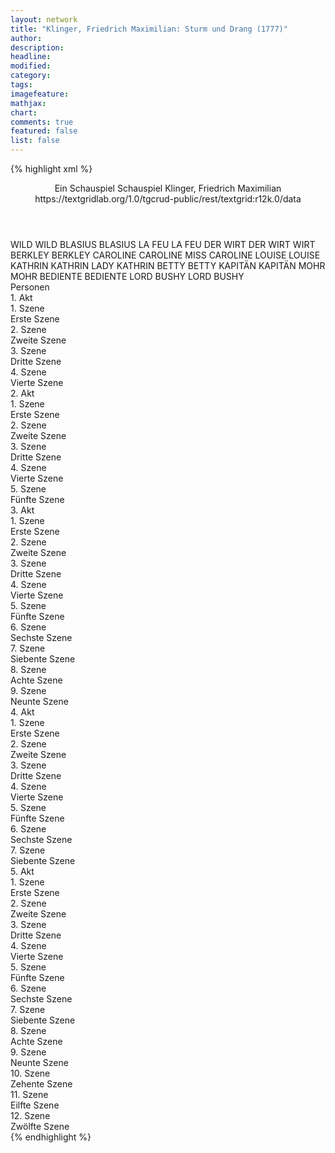 ```yaml
---
layout: network
title: "Klinger, Friedrich Maximilian: Sturm und Drang (1777)"
author:
description:
headline:
modified:
category:
tags:
imagefeature:
mathjax:
chart:
comments: true
featured: false
list: false
---
```

{% highlight xml %}
<?xml-model href="https://raw.githubusercontent.com/DLiNa/project/master/rules/lina.rnc"?><?xml-model href="https://raw.githubusercontent.com/DLiNa/project/master/rules/lina.sch"?>
<play xmlns="http://lina.digital">
  <header>
    <title>Sturm und Drang</title>
    <subtitle>Ein Schauspiel</subtitle>
    <genretitle>Schauspiel</genretitle>
    <author>Klinger, Friedrich Maximilian</author>
    <date type="print" when="1777"/>
    <date type="premiere" when="1777"/>
    <date type="written"/>
    <source>https://textgridlab.org/1.0/tgcrud-public/rest/textgrid:r12k.0/data</source>
  </header>
  <personae>
    <character>
      <name>WILD</name>
      <alias xml:id="wild">
        <name>WILD</name>
      </alias>
    </character>
    <character>
      <name>BLASIUS</name>
      <alias xml:id="blasius">
        <name>BLASIUS</name>
      </alias>
    </character>
    <character>
      <name>LA FEU</name>
      <alias xml:id="la_feu">
        <name>LA FEU</name>
      </alias>
    </character>
    <character>
      <name>DER WIRT</name>
      <alias xml:id="der_wirt">
        <name>DER WIRT</name>
      </alias>
      <alias xml:id="wirt">
        <name>WIRT</name>
      </alias>
    </character>
    <character>
      <name>BERKLEY</name>
      <alias xml:id="berkley">
        <name>BERKLEY</name>
      </alias>
    </character>
    <character>
      <name>CAROLINE</name>
      <alias xml:id="caroline">
        <name>CAROLINE</name>
      </alias>
      <alias xml:id="miss_caroline">
        <name>MISS CAROLINE</name>
      </alias>
    </character>
    <character>
      <name>LOUISE</name>
      <alias xml:id="louise">
        <name>LOUISE</name>
      </alias>
    </character>
    <character>
      <name>KATHRIN</name>
      <alias xml:id="kathrin">
        <name>KATHRIN</name>
      </alias>
      <alias xml:id="lady_kathrin">
        <name>LADY KATHRIN</name>
      </alias>
    </character>
    <character>
      <name>BETTY</name>
      <alias xml:id="betty">
        <name>BETTY</name>
      </alias>
    </character>
    <character>
      <name>KAPITÄN</name>
      <alias xml:id="kapitän">
        <name>KAPITÄN</name>
      </alias>
    </character>
    <character>
      <name>MOHR</name>
      <alias xml:id="mohr">
        <name>MOHR</name>
      </alias>
    </character>
    <character>
      <name>BEDIENTE</name>
      <alias xml:id="bediente">
        <name>BEDIENTE</name>
      </alias>
    </character>
    <character>
      <name>LORD BUSHY</name>
      <alias xml:id="lord_bushy">
        <name>LORD BUSHY</name>
      </alias>
    </character>
  </personae>
  <text>
    <div>
      <head>Personen</head>
    </div>
    <div>
      <head>1. Akt</head>
      <div>
        <head>1. Szene</head>
        <div>
          <head>Erste Szene</head>
          <sp who="#wild">
            <amount n="22" unit="speech_acts"/>
            <amount n="734" unit="words"/>
            <amount n="12" unit="lines"/>
            <amount n="4018" unit="chars"/>
          </sp>
          <sp who="#blasius">
            <amount n="14" unit="speech_acts"/>
            <amount n="283" unit="words"/>
            <amount n="11" unit="lines"/>
            <amount n="1615" unit="chars"/>
          </sp>
          <sp who="#la_feu">
            <amount n="12" unit="speech_acts"/>
            <amount n="344" unit="words"/>
            <amount n="6" unit="lines"/>
            <amount n="1939" unit="chars"/>
          </sp>
          <sp who="#der_wirt">
            <amount n="1" unit="speech_acts"/>
            <amount n="9" unit="words"/>
            <amount n="1" unit="lines"/>
            <amount n="51" unit="chars"/>
          </sp>
          <sp who="#wirt">
            <amount n="3" unit="speech_acts"/>
            <amount n="10" unit="words"/>
            <amount n="3" unit="lines"/>
            <amount n="61" unit="chars"/>
          </sp>
        </div>
      </div>
      <div>
        <head>2. Szene</head>
        <div>
          <head>Zweite Szene</head>
          <sp who="#berkley">
            <amount n="17" unit="speech_acts"/>
            <amount n="1160" unit="words"/>
            <amount n="3" unit="lines"/>
            <amount n="6272" unit="chars"/>
          </sp>
          <sp who="#caroline">
            <amount n="17" unit="speech_acts"/>
            <amount n="313" unit="words"/>
            <amount n="10" unit="lines"/>
            <amount n="1760" unit="chars"/>
          </sp>
        </div>
      </div>
      <div>
        <head>3. Szene</head>
        <div>
          <head>Dritte Szene</head>
          <sp who="#louise">
            <amount n="8" unit="speech_acts"/>
            <amount n="614" unit="words"/>
            <amount n="1" unit="lines"/>
            <amount n="3310" unit="chars"/>
          </sp>
          <sp who="#caroline">
            <amount n="7" unit="speech_acts"/>
            <amount n="39" unit="words"/>
            <amount n="6" unit="lines"/>
            <amount n="200" unit="chars"/>
          </sp>
        </div>
      </div>
      <div>
        <head>4. Szene</head>
        <div>
          <head>Vierte Szene</head>
          <sp who="#kathrin">
            <amount n="6" unit="speech_acts"/>
            <amount n="160" unit="words"/>
            <amount n="4" unit="lines"/>
            <amount n="851" unit="chars"/>
          </sp>
          <sp who="#louise">
            <amount n="5" unit="speech_acts"/>
            <amount n="65" unit="words"/>
            <amount n="3" unit="lines"/>
            <amount n="358" unit="chars"/>
          </sp>
          <sp who="#caroline">
            <amount n="2" unit="speech_acts"/>
            <amount n="11" unit="words"/>
            <amount n="2" unit="lines"/>
            <amount n="58" unit="chars"/>
          </sp>
        </div>
      </div>
    </div>
    <div>
      <head>2. Akt</head>
      <div>
        <head>1. Szene</head>
        <div>
          <head>Erste Szene</head>
          <sp who="#betty">
            <amount n="1" unit="speech_acts"/>
            <amount n="12" unit="words"/>
            <amount n="1" unit="lines"/>
            <amount n="76" unit="chars"/>
          </sp>
          <sp who="#la_feu">
            <amount n="3" unit="speech_acts"/>
            <amount n="90" unit="words"/>
            <amount n="1" unit="lines"/>
            <amount n="489" unit="chars"/>
          </sp>
          <sp who="#wild">
            <amount n="6" unit="speech_acts"/>
            <amount n="243" unit="words"/>
            <amount n="4" unit="lines"/>
            <amount n="1378" unit="chars"/>
          </sp>
          <sp who="#blasius">
            <amount n="4" unit="speech_acts"/>
            <amount n="204" unit="words"/>
            <amount n="1128" unit="chars"/>
          </sp>
        </div>
      </div>
      <div>
        <head>2. Szene</head>
        <div>
          <head>Zweite Szene</head>
          <sp who="#la_feu">
            <amount n="14" unit="speech_acts"/>
            <amount n="324" unit="words"/>
            <amount n="9" unit="lines"/>
            <amount n="1728" unit="chars"/>
          </sp>
          <sp who="#kathrin">
            <amount n="12" unit="speech_acts"/>
            <amount n="136" unit="words"/>
            <amount n="10" unit="lines"/>
            <amount n="749" unit="chars"/>
          </sp>
          <sp who="#blasius">
            <amount n="10" unit="speech_acts"/>
            <amount n="157" unit="words"/>
            <amount n="7" unit="lines"/>
            <amount n="768" unit="chars"/>
          </sp>
          <sp who="#louise">
            <amount n="12" unit="speech_acts"/>
            <amount n="171" unit="words"/>
            <amount n="9" unit="lines"/>
            <amount n="968" unit="chars"/>
          </sp>
          <sp who="#wild">
            <amount n="1" unit="speech_acts"/>
            <amount n="5" unit="words"/>
            <amount n="1" unit="lines"/>
            <amount n="26" unit="chars"/>
          </sp>
          <sp who="#kathrin #louise">
            <amount n="2" unit="speech_acts"/>
            <amount n="8" unit="words"/>
            <amount n="2" unit="lines"/>
            <amount n="42" unit="chars"/>
          </sp>
        </div>
      </div>
      <div>
        <head>3. Szene</head>
        <div>
          <head>Dritte Szene</head>
          <sp who="#miss_caroline">
            <amount n="1" unit="speech_acts"/>
            <amount n="97" unit="words"/>
            <amount n="508" unit="chars"/>
          </sp>
        </div>
      </div>
      <div>
        <head>4. Szene</head>
        <div>
          <head>Vierte Szene</head>
          <sp who="#caroline">
            <amount n="20" unit="speech_acts"/>
            <amount n="307" unit="words"/>
            <amount n="15" unit="lines"/>
            <amount n="1617" unit="chars"/>
          </sp>
          <sp who="#wild">
            <amount n="20" unit="speech_acts"/>
            <amount n="752" unit="words"/>
            <amount n="8" unit="lines"/>
            <amount n="3941" unit="chars"/>
          </sp>
        </div>
      </div>
      <div>
        <head>5. Szene</head>
        <div>
          <head>Fünfte Szene</head>
          <sp who="#berkley">
            <amount n="29" unit="speech_acts"/>
            <amount n="956" unit="words"/>
            <amount n="15" unit="lines"/>
            <amount n="5197" unit="chars"/>
          </sp>
          <sp who="#wild">
            <amount n="25" unit="speech_acts"/>
            <amount n="343" unit="words"/>
            <amount n="20" unit="lines"/>
            <amount n="1864" unit="chars"/>
          </sp>
          <sp who="#caroline">
            <amount n="3" unit="speech_acts"/>
            <amount n="12" unit="words"/>
            <amount n="3" unit="lines"/>
            <amount n="62" unit="chars"/>
          </sp>
        </div>
      </div>
    </div>
    <div>
      <head>3. Akt</head>
      <div>
        <head>1. Szene</head>
        <div>
          <head>Erste Szene</head>
          <sp who="#blasius">
            <amount n="9" unit="speech_acts"/>
            <amount n="283" unit="words"/>
            <amount n="5" unit="lines"/>
            <amount n="1508" unit="chars"/>
          </sp>
          <sp who="#la_feu">
            <amount n="9" unit="speech_acts"/>
            <amount n="360" unit="words"/>
            <amount n="5" unit="lines"/>
            <amount n="1985" unit="chars"/>
          </sp>
        </div>
      </div>
      <div>
        <head>2. Szene</head>
        <div>
          <head>Zweite Szene</head>
          <sp who="#wild">
            <amount n="4" unit="speech_acts"/>
            <amount n="40" unit="words"/>
            <amount n="4" unit="lines"/>
            <amount n="208" unit="chars"/>
          </sp>
          <sp who="#la_feu">
            <amount n="1" unit="speech_acts"/>
            <amount n="17" unit="words"/>
            <amount n="1" unit="lines"/>
            <amount n="85" unit="chars"/>
          </sp>
          <sp who="#blasius">
            <amount n="2" unit="speech_acts"/>
            <amount n="16" unit="words"/>
            <amount n="2" unit="lines"/>
            <amount n="78" unit="chars"/>
          </sp>
        </div>
      </div>
      <div>
        <head>3. Szene</head>
        <div>
          <head>Dritte Szene</head>
          <sp who="#wirt">
            <amount n="1" unit="speech_acts"/>
            <amount n="4" unit="words"/>
            <amount n="1" unit="lines"/>
            <amount n="25" unit="chars"/>
          </sp>
          <sp who="#kapitän">
            <amount n="19" unit="speech_acts"/>
            <amount n="337" unit="words"/>
            <amount n="13" unit="lines"/>
            <amount n="1793" unit="chars"/>
          </sp>
          <sp who="#la_feu">
            <amount n="6" unit="speech_acts"/>
            <amount n="64" unit="words"/>
            <amount n="4" unit="lines"/>
            <amount n="335" unit="chars"/>
          </sp>
          <sp who="#mohr">
            <amount n="11" unit="speech_acts"/>
            <amount n="181" unit="words"/>
            <amount n="8" unit="lines"/>
            <amount n="967" unit="chars"/>
          </sp>
          <sp who="#blasius">
            <amount n="9" unit="speech_acts"/>
            <amount n="74" unit="words"/>
            <amount n="8" unit="lines"/>
            <amount n="377" unit="chars"/>
          </sp>
        </div>
      </div>
      <div>
        <head>4. Szene</head>
        <div>
          <head>Vierte Szene</head>
          <sp who="#blasius">
            <amount n="1" unit="speech_acts"/>
            <amount n="13" unit="words"/>
            <amount n="1" unit="lines"/>
            <amount n="68" unit="chars"/>
          </sp>
          <sp who="#la_feu">
            <amount n="1" unit="speech_acts"/>
          </sp>
          <sp who="#kapitän">
            <amount n="7" unit="speech_acts"/>
            <amount n="183" unit="words"/>
            <amount n="3" unit="lines"/>
            <amount n="995" unit="chars"/>
          </sp>
          <sp who="#wild">
            <amount n="6" unit="speech_acts"/>
            <amount n="124" unit="words"/>
            <amount n="4" unit="lines"/>
            <amount n="642" unit="chars"/>
          </sp>
        </div>
      </div>
      <div>
        <head>5. Szene</head>
        <div>
          <head>Fünfte Szene</head>
          <sp who="#louise">
            <amount n="12" unit="speech_acts"/>
            <amount n="241" unit="words"/>
            <amount n="7" unit="lines"/>
            <amount n="1303" unit="chars"/>
          </sp>
          <sp who="#kathrin">
            <amount n="12" unit="speech_acts"/>
            <amount n="219" unit="words"/>
            <amount n="8" unit="lines"/>
            <amount n="1208" unit="chars"/>
          </sp>
        </div>
      </div>
      <div>
        <head>6. Szene</head>
        <div>
          <head>Sechste Szene</head>
          <sp who="#la_feu">
            <amount n="13" unit="speech_acts"/>
            <amount n="212" unit="words"/>
            <amount n="8" unit="lines"/>
            <amount n="1122" unit="chars"/>
          </sp>
          <sp who="#louise">
            <amount n="9" unit="speech_acts"/>
            <amount n="44" unit="words"/>
            <amount n="9" unit="lines"/>
            <amount n="243" unit="chars"/>
          </sp>
          <sp who="#kathrin">
            <amount n="12" unit="speech_acts"/>
            <amount n="99" unit="words"/>
            <amount n="11" unit="lines"/>
            <amount n="535" unit="chars"/>
          </sp>
        </div>
      </div>
      <div>
        <head>7. Szene</head>
        <div>
          <head>Siebente Szene</head>
          <sp who="#wild">
            <amount n="1" unit="speech_acts"/>
            <amount n="204" unit="words"/>
            <amount n="1083" unit="chars"/>
          </sp>
        </div>
      </div>
      <div>
        <head>8. Szene</head>
        <div>
          <head>Achte Szene</head>
          <sp who="#caroline">
            <amount n="10" unit="speech_acts"/>
            <amount n="204" unit="words"/>
            <amount n="8" unit="lines"/>
            <amount n="1114" unit="chars"/>
          </sp>
          <sp who="#wild">
            <amount n="9" unit="speech_acts"/>
            <amount n="141" unit="words"/>
            <amount n="7" unit="lines"/>
            <amount n="748" unit="chars"/>
          </sp>
        </div>
      </div>
      <div>
        <head>9. Szene</head>
        <div>
          <head>Neunte Szene</head>
          <sp who="#louise">
            <amount n="6" unit="speech_acts"/>
            <amount n="56" unit="words"/>
            <amount n="5" unit="lines"/>
            <amount n="311" unit="chars"/>
          </sp>
          <sp who="#caroline">
            <amount n="1" unit="speech_acts"/>
            <amount n="8" unit="words"/>
            <amount n="1" unit="lines"/>
            <amount n="41" unit="chars"/>
          </sp>
          <sp who="#wild">
            <amount n="1" unit="speech_acts"/>
            <amount n="108" unit="words"/>
            <amount n="584" unit="chars"/>
          </sp>
          <sp who="#kathrin">
            <amount n="1" unit="speech_acts"/>
            <amount n="14" unit="words"/>
            <amount n="1" unit="lines"/>
            <amount n="73" unit="chars"/>
          </sp>
          <sp who="#la_feu">
            <amount n="1" unit="speech_acts"/>
            <amount n="17" unit="words"/>
            <amount n="106" unit="chars"/>
          </sp>
          <sp who="#blasius">
            <amount n="2" unit="speech_acts"/>
            <amount n="33" unit="words"/>
            <amount n="2" unit="lines"/>
            <amount n="145" unit="chars"/>
          </sp>
        </div>
      </div>
    </div>
    <div>
      <head>4. Akt</head>
      <div>
        <head>1. Szene</head>
        <div>
          <head>Erste Szene</head>
          <sp who="#berkley">
            <amount n="3" unit="speech_acts"/>
            <amount n="55" unit="words"/>
            <amount n="2" unit="lines"/>
            <amount n="271" unit="chars"/>
          </sp>
          <sp who="#bediente">
            <amount n="2" unit="speech_acts"/>
            <amount n="12" unit="words"/>
            <amount n="2" unit="lines"/>
            <amount n="61" unit="chars"/>
          </sp>
        </div>
      </div>
      <div>
        <head>2. Szene</head>
        <div>
          <head>Zweite Szene</head>
          <sp who="#kapitän">
            <amount n="13" unit="speech_acts"/>
            <amount n="155" unit="words"/>
            <amount n="10" unit="lines"/>
            <amount n="842" unit="chars"/>
          </sp>
          <sp who="#berkley">
            <amount n="13" unit="speech_acts"/>
            <amount n="248" unit="words"/>
            <amount n="7" unit="lines"/>
            <amount n="1345" unit="chars"/>
          </sp>
        </div>
      </div>
      <div>
        <head>3. Szene</head>
        <div>
          <head>Dritte Szene</head>
          <sp who="#berkley">
            <amount n="10" unit="speech_acts"/>
            <amount n="206" unit="words"/>
            <amount n="7" unit="lines"/>
            <amount n="1108" unit="chars"/>
          </sp>
          <sp who="#caroline">
            <amount n="8" unit="speech_acts"/>
            <amount n="51" unit="words"/>
            <amount n="7" unit="lines"/>
            <amount n="289" unit="chars"/>
          </sp>
          <sp who="#kapitän">
            <amount n="8" unit="speech_acts"/>
            <amount n="87" unit="words"/>
            <amount n="6" unit="lines"/>
            <amount n="458" unit="chars"/>
          </sp>
          <sp who="#mohr">
            <amount n="2" unit="speech_acts"/>
            <amount n="24" unit="words"/>
            <amount n="2" unit="lines"/>
            <amount n="119" unit="chars"/>
          </sp>
        </div>
      </div>
      <div>
        <head>4. Szene</head>
        <div>
          <head>Vierte Szene</head>
          <sp who="#wild">
            <amount n="6" unit="speech_acts"/>
            <amount n="136" unit="words"/>
            <amount n="4" unit="lines"/>
            <amount n="672" unit="chars"/>
          </sp>
          <sp who="#kapitän">
            <amount n="7" unit="speech_acts"/>
            <amount n="221" unit="words"/>
            <amount n="5" unit="lines"/>
            <amount n="1182" unit="chars"/>
          </sp>
          <sp who="#berkley">
            <amount n="6" unit="speech_acts"/>
            <amount n="93" unit="words"/>
            <amount n="5" unit="lines"/>
            <amount n="481" unit="chars"/>
          </sp>
          <sp who="#caroline">
            <amount n="5" unit="speech_acts"/>
            <amount n="31" unit="words"/>
            <amount n="5" unit="lines"/>
            <amount n="156" unit="chars"/>
          </sp>
        </div>
      </div>
      <div>
        <head>5. Szene</head>
        <div>
          <head>Fünfte Szene</head>
          <sp who="#lady_kathrin">
            <amount n="3" unit="speech_acts"/>
            <amount n="55" unit="words"/>
            <amount n="2" unit="lines"/>
            <amount n="304" unit="chars"/>
          </sp>
          <sp who="#berkley">
            <amount n="9" unit="speech_acts"/>
            <amount n="97" unit="words"/>
            <amount n="7" unit="lines"/>
            <amount n="500" unit="chars"/>
          </sp>
          <sp who="#louise">
            <amount n="2" unit="speech_acts"/>
            <amount n="23" unit="words"/>
            <amount n="2" unit="lines"/>
            <amount n="102" unit="chars"/>
          </sp>
          <sp who="#kapitän">
            <amount n="12" unit="speech_acts"/>
            <amount n="96" unit="words"/>
            <amount n="10" unit="lines"/>
            <amount n="489" unit="chars"/>
          </sp>
          <sp who="#wild">
            <amount n="14" unit="speech_acts"/>
            <amount n="374" unit="words"/>
            <amount n="9" unit="lines"/>
            <amount n="2097" unit="chars"/>
          </sp>
          <sp who="#caroline">
            <amount n="1" unit="speech_acts"/>
            <amount n="4" unit="words"/>
            <amount n="1" unit="lines"/>
            <amount n="24" unit="chars"/>
          </sp>
          <sp who="#kapitän #berkley">
            <amount n="1" unit="speech_acts"/>
            <amount n="2" unit="words"/>
            <amount n="1" unit="lines"/>
            <amount n="12" unit="chars"/>
          </sp>
          <sp who="#mohr">
            <amount n="5" unit="speech_acts"/>
            <amount n="96" unit="words"/>
            <amount n="3" unit="lines"/>
            <amount n="476" unit="chars"/>
          </sp>
        </div>
      </div>
      <div>
        <head>6. Szene</head>
        <div>
          <head>Sechste Szene</head>
          <sp who="#blasius">
            <amount n="3" unit="speech_acts"/>
            <amount n="312" unit="words"/>
            <amount n="1" unit="lines"/>
            <amount n="1700" unit="chars"/>
          </sp>
          <sp who="#la_feu">
            <amount n="3" unit="speech_acts"/>
            <amount n="37" unit="words"/>
            <amount n="3" unit="lines"/>
            <amount n="191" unit="chars"/>
          </sp>
        </div>
      </div>
      <div>
        <head>7. Szene</head>
        <div>
          <head>Siebente Szene</head>
          <sp who="#blasius">
            <amount n="4" unit="speech_acts"/>
            <amount n="31" unit="words"/>
            <amount n="4" unit="lines"/>
            <amount n="151" unit="chars"/>
          </sp>
          <sp who="#la_feu">
            <amount n="3" unit="speech_acts"/>
            <amount n="18" unit="words"/>
            <amount n="3" unit="lines"/>
            <amount n="97" unit="chars"/>
          </sp>
          <sp who="#wild">
            <amount n="5" unit="speech_acts"/>
            <amount n="91" unit="words"/>
            <amount n="2" unit="lines"/>
            <amount n="477" unit="chars"/>
          </sp>
        </div>
      </div>
    </div>
    <div>
      <head>5. Akt</head>
      <div>
        <head>1. Szene</head>
        <div>
          <head>Erste Szene</head>
          <sp who="#caroline">
            <amount n="6" unit="speech_acts"/>
            <amount n="145" unit="words"/>
            <amount n="4" unit="lines"/>
            <amount n="770" unit="chars"/>
          </sp>
          <sp who="#betty">
            <amount n="5" unit="speech_acts"/>
            <amount n="94" unit="words"/>
            <amount n="4" unit="lines"/>
            <amount n="493" unit="chars"/>
          </sp>
        </div>
      </div>
      <div>
        <head>2. Szene</head>
        <div>
          <head>Zweite Szene</head>
          <sp who="#mohr">
            <amount n="6" unit="speech_acts"/>
            <amount n="277" unit="words"/>
            <amount n="1447" unit="chars"/>
          </sp>
          <sp who="#caroline">
            <amount n="6" unit="speech_acts"/>
            <amount n="22" unit="words"/>
            <amount n="6" unit="lines"/>
            <amount n="121" unit="chars"/>
          </sp>
        </div>
      </div>
      <div>
        <head>3. Szene</head>
        <div>
          <head>Dritte Szene</head>
          <sp who="#la_feu">
            <amount n="7" unit="speech_acts"/>
            <amount n="328" unit="words"/>
            <amount n="2" unit="lines"/>
            <amount n="1870" unit="chars"/>
          </sp>
          <sp who="#lady_kathrin">
            <amount n="7" unit="speech_acts"/>
            <amount n="82" unit="words"/>
            <amount n="5" unit="lines"/>
            <amount n="455" unit="chars"/>
          </sp>
        </div>
      </div>
      <div>
        <head>4. Szene</head>
        <div>
          <head>Vierte Szene</head>
          <sp who="#louise">
            <amount n="9" unit="speech_acts"/>
            <amount n="152" unit="words"/>
            <amount n="7" unit="lines"/>
            <amount n="799" unit="chars"/>
          </sp>
          <sp who="#lady_kathrin">
            <amount n="3" unit="speech_acts"/>
            <amount n="35" unit="words"/>
            <amount n="2" unit="lines"/>
            <amount n="162" unit="chars"/>
          </sp>
          <sp who="#blasius">
            <amount n="8" unit="speech_acts"/>
            <amount n="153" unit="words"/>
            <amount n="5" unit="lines"/>
            <amount n="843" unit="chars"/>
          </sp>
          <sp who="#la_feu">
            <amount n="1" unit="speech_acts"/>
            <amount n="11" unit="words"/>
            <amount n="1" unit="lines"/>
            <amount n="54" unit="chars"/>
          </sp>
        </div>
      </div>
      <div>
        <head>5. Szene</head>
        <div>
          <head>Fünfte Szene</head>
          <sp who="#berkley">
            <amount n="3" unit="speech_acts"/>
            <amount n="44" unit="words"/>
            <amount n="3" unit="lines"/>
            <amount n="208" unit="chars"/>
          </sp>
          <sp who="#kapitän">
            <amount n="3" unit="speech_acts"/>
            <amount n="125" unit="words"/>
            <amount n="1" unit="lines"/>
            <amount n="720" unit="chars"/>
          </sp>
          <sp who="#la_feu">
            <amount n="2" unit="speech_acts"/>
            <amount n="20" unit="words"/>
            <amount n="2" unit="lines"/>
            <amount n="99" unit="chars"/>
          </sp>
          <sp who="#lady_kathrin">
            <amount n="1" unit="speech_acts"/>
            <amount n="14" unit="words"/>
            <amount n="1" unit="lines"/>
            <amount n="86" unit="chars"/>
          </sp>
        </div>
      </div>
      <div>
        <head>6. Szene</head>
        <div>
          <head>Sechste Szene</head>
          <sp who="#berkley">
            <amount n="3" unit="speech_acts"/>
            <amount n="61" unit="words"/>
            <amount n="2" unit="lines"/>
            <amount n="295" unit="chars"/>
          </sp>
          <sp who="#kapitän">
            <amount n="4" unit="speech_acts"/>
            <amount n="55" unit="words"/>
            <amount n="3" unit="lines"/>
            <amount n="308" unit="chars"/>
          </sp>
          <sp who="#caroline">
            <amount n="3" unit="speech_acts"/>
            <amount n="19" unit="words"/>
            <amount n="3" unit="lines"/>
            <amount n="111" unit="chars"/>
          </sp>
        </div>
      </div>
      <div>
        <head>7. Szene</head>
        <div>
          <head>Siebente Szene</head>
          <sp who="#mohr">
            <amount n="2" unit="speech_acts"/>
            <amount n="12" unit="words"/>
            <amount n="2" unit="lines"/>
            <amount n="57" unit="chars"/>
          </sp>
          <sp who="#kapitän">
            <amount n="3" unit="speech_acts"/>
            <amount n="50" unit="words"/>
            <amount n="2" unit="lines"/>
            <amount n="268" unit="chars"/>
          </sp>
          <sp who="#berkley">
            <amount n="2" unit="speech_acts"/>
            <amount n="12" unit="words"/>
            <amount n="2" unit="lines"/>
            <amount n="72" unit="chars"/>
          </sp>
        </div>
      </div>
      <div>
        <head>8. Szene</head>
        <div>
          <head>Achte Szene</head>
          <sp who="#wild">
            <amount n="6" unit="speech_acts"/>
            <amount n="98" unit="words"/>
            <amount n="4" unit="lines"/>
            <amount n="506" unit="chars"/>
          </sp>
          <sp who="#caroline">
            <amount n="2" unit="speech_acts"/>
            <amount n="14" unit="words"/>
            <amount n="2" unit="lines"/>
            <amount n="64" unit="chars"/>
          </sp>
          <sp who="#kapitän">
            <amount n="3" unit="speech_acts"/>
            <amount n="37" unit="words"/>
            <amount n="3" unit="lines"/>
            <amount n="195" unit="chars"/>
          </sp>
          <sp who="#berkley">
            <amount n="2" unit="speech_acts"/>
            <amount n="78" unit="words"/>
            <amount n="1" unit="lines"/>
            <amount n="428" unit="chars"/>
          </sp>
        </div>
      </div>
      <div>
        <head>9. Szene</head>
        <div>
          <head>Neunte Szene</head>
          <sp who="#wild">
            <amount n="2" unit="speech_acts"/>
            <amount n="262" unit="words"/>
            <amount n="1360" unit="chars"/>
          </sp>
          <sp who="#caroline">
            <amount n="2" unit="speech_acts"/>
            <amount n="120" unit="words"/>
            <amount n="617" unit="chars"/>
          </sp>
        </div>
      </div>
      <div>
        <head>10. Szene</head>
        <div>
          <head>Zehente Szene</head>
          <sp who="#mohr">
            <amount n="6" unit="speech_acts"/>
            <amount n="175" unit="words"/>
            <amount n="2" unit="lines"/>
            <amount n="914" unit="chars"/>
          </sp>
          <sp who="#wild">
            <amount n="5" unit="speech_acts"/>
            <amount n="22" unit="words"/>
            <amount n="5" unit="lines"/>
            <amount n="116" unit="chars"/>
          </sp>
          <sp who="#caroline">
            <amount n="1" unit="speech_acts"/>
            <amount n="6" unit="words"/>
            <amount n="1" unit="lines"/>
            <amount n="34" unit="chars"/>
          </sp>
        </div>
      </div>
      <div>
        <head>11. Szene</head>
        <div>
          <head>Eilfte Szene</head>
          <sp who="#lord_bushy">
            <amount n="11" unit="speech_acts"/>
            <amount n="251" unit="words"/>
            <amount n="7" unit="lines"/>
            <amount n="1316" unit="chars"/>
          </sp>
          <sp who="#wild">
            <amount n="6" unit="speech_acts"/>
            <amount n="117" unit="words"/>
            <amount n="3" unit="lines"/>
            <amount n="651" unit="chars"/>
          </sp>
          <sp who="#caroline">
            <amount n="3" unit="speech_acts"/>
            <amount n="18" unit="words"/>
            <amount n="3" unit="lines"/>
            <amount n="97" unit="chars"/>
          </sp>
          <sp who="#mohr">
            <amount n="2" unit="speech_acts"/>
            <amount n="8" unit="words"/>
            <amount n="2" unit="lines"/>
            <amount n="35" unit="chars"/>
          </sp>
        </div>
      </div>
      <div>
        <head>12. Szene</head>
        <div>
          <head>Zwölfte Szene</head>
          <sp who="#berkley">
            <amount n="15" unit="speech_acts"/>
            <amount n="367" unit="words"/>
            <amount n="12" unit="lines"/>
            <amount n="1887" unit="chars"/>
          </sp>
          <sp who="#kapitän">
            <amount n="12" unit="speech_acts"/>
            <amount n="128" unit="words"/>
            <amount n="11" unit="lines"/>
            <amount n="662" unit="chars"/>
          </sp>
          <sp who="#lord_bushy">
            <amount n="9" unit="speech_acts"/>
            <amount n="281" unit="words"/>
            <amount n="5" unit="lines"/>
            <amount n="1625" unit="chars"/>
          </sp>
          <sp who="#wild">
            <amount n="6" unit="speech_acts"/>
            <amount n="60" unit="words"/>
            <amount n="6" unit="lines"/>
            <amount n="303" unit="chars"/>
          </sp>
          <sp who="#caroline">
            <amount n="6" unit="speech_acts"/>
            <amount n="55" unit="words"/>
            <amount n="6" unit="lines"/>
            <amount n="279" unit="chars"/>
          </sp>
          <sp who="#mohr">
            <amount n="2" unit="speech_acts"/>
            <amount n="13" unit="words"/>
            <amount n="2" unit="lines"/>
            <amount n="63" unit="chars"/>
          </sp>
        </div>
      </div>
    </div>
  </text>
</play>
{% endhighlight %}